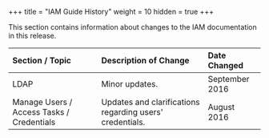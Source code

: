 +++
title = "IAM Guide History"
weight = 10
hidden = true
+++

This section contains information about changes to the IAM documentation in this release.

| Section / Topic | Description of Change | Date Changed | 
|  :---- |  :---- |  :---- | 
| LDAP | Minor updates. | September 2016 | 
| Manage Users / Access Tasks / Credentials | Updates and clarifications regarding users' credentials. | August 2016 | 



